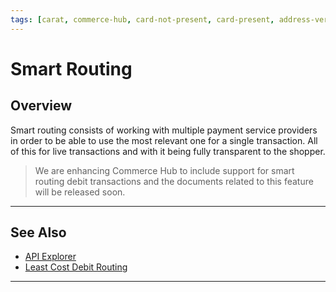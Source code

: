 ```yaml
---
tags: [carat, commerce-hub, card-not-present, card-present, address-veriffication, fraud, AVS]
---
```


# Smart Routing


## Overview


Smart routing consists of working with multiple payment service providers in order to be able to use the most relevant one for a single transaction. All of this for live transactions and with it being fully transparent to the shopper.

<!-- theme: danger -->
> We are enhancing Commerce Hub to include support for smart routing debit transactions and the documents related to this feature will be released soon.
---

## See Also

- [API Explorer](../api/?type=post&path=/payments/v1/charges)
- [Least Cost Debit Routing](?path=docs/In-Person/Debit/Least-Cost-Debit.md)

---
